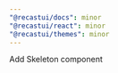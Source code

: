 ```yaml
---
"@recastui/docs": minor
"@recastui/react": minor
"@recastui/themes": minor
---
```


Add Skeleton component
